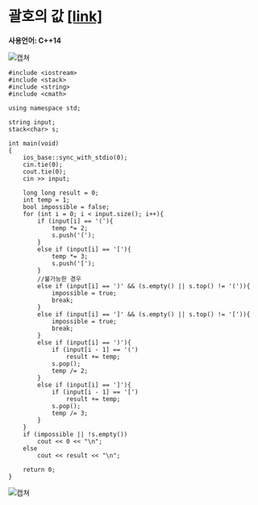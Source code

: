 # 괄호의 값 [[link]](https://www.acmicpc.net/problem/2504)
**사용언어: C++14**

![캡쳐](https://user-images.githubusercontent.com/38516906/62504039-b751a400-b831-11e9-8035-fadf46dd4563.png)

```
#include <iostream>
#include <stack>
#include <string>
#include <cmath>

using namespace std;

string input;
stack<char> s;

int main(void)
{
    ios_base::sync_with_stdio(0);
    cin.tie(0);
    cout.tie(0);
    cin >> input;
    
    long long result = 0;
    int temp = 1;
    bool impossible = false;
    for (int i = 0; i < input.size(); i++){
        if (input[i] == '('){
            temp *= 2;
            s.push('(');
        }
        else if (input[i] == '['){
            temp *= 3;
            s.push('[');
        }
        //불가능한 경우
        else if (input[i] == ')' && (s.empty() || s.top() != '(')){
            impossible = true;
            break;
        }
        else if (input[i] == ']' && (s.empty() || s.top() != '[')){
            impossible = true;
            break;
        }
        else if (input[i] == ')'){
            if (input[i - 1] == '(')
                result += temp;
            s.pop();
            temp /= 2;
        }
        else if (input[i] == ']'){
            if (input[i - 1] == '[')
                result += temp;
            s.pop();
            temp /= 3;
        }
    }
    if (impossible || !s.empty())
        cout << 0 << "\n";
    else
        cout << result << "\n";

    return 0;
}
```

![캡쳐](https://user-images.githubusercontent.com/38516906/62503985-90936d80-b831-11e9-9358-3c139e3c9068.png)
